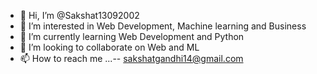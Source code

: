 - 👋 Hi, I’m @Sakshat13092002
- 👀 I’m interested in Web Development, Machine learning and Business 
- 🌱 I’m currently learning Web Development and Python
- 💞️ I’m looking to collaborate on Web and ML 
- 📫 How to reach me ...-- sakshatgandhi14@gmail.com

<!---
Sakshat13092002/Sakshat13092002 is a ✨ special ✨ repository because its `README.md` (this file) appears on your GitHub profile.
You can click the Preview link to take a look at your changes.
--->
